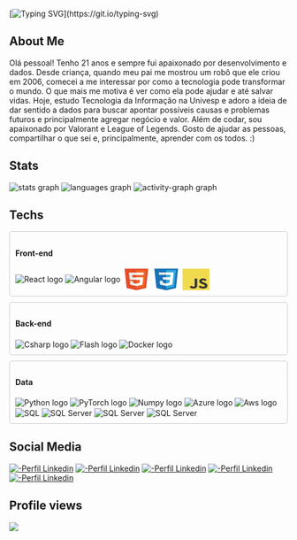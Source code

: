 [![Typing SVG](https://readme-typing-svg.herokuapp.com/?color=ffffff&size=35&center=true&vCenter=true&width=2000&lines=Se+você+entender+o+que+está+aqui,+parabéns,+você+também+é+um(a)+herói(a)+dos+dados!+:%29;Hello,+Be-Welcome!+:%29;)](https://git.io/typing-svg)

<h2 align="left">About Me</h2>

<p align="left">Olá pessoal! Tenho 21 anos e sempre fui apaixonado por desenvolvimento e dados. Desde criança, quando meu pai me mostrou um robô que ele criou em 2006, comecei a me interessar por como a tecnologia pode transformar o mundo. O que mais me motiva é ver como ela pode ajudar e até salvar vidas. Hoje, estudo Tecnologia da Informação na Univesp e adoro a ideia de dar sentido a dados para buscar apontar possíveis causas e problemas futuros e principalmente agregar negócio e valor. Além de codar, sou apaixonado por Valorant e League of Legends. Gosto de ajudar as pessoas, compartilhar o que sei e, principalmente, aprender com os todos. :)</p>

<h2 align="left">Stats</h2>

<div align="left">
  <img src="https://github-readme-stats.vercel.app/api?username=pablohenrr&hide_title=false&hide_rank=false&show_icons=true&include_all_commits=true&count_private=true&disable_animations=false&theme=noctis_minimus&locale=en&hide_border=false&order=1" height="150" alt="stats graph"  />
  <img src="https://github-readme-stats.vercel.app/api/top-langs?username=pablohenrr&locale=en&hide_title=false&layout=compact&card_width=320&langs_count=5&theme=noctis_minimus&hide_border=false&order=2" height="150" alt="languages graph"  />
  <img src="https://github-readme-activity-graph.vercel.app/graph?username=pablohenrr&radius=16&theme=noctis-minimus&area=true&order=5" height="300" alt="activity-graph graph"  />
</div>

<h2 align="left">Techs</h2>

 <div style="border: 1px solid #ccc; border-radius: 5px; padding: 10px; margin-bottom: 10px;">
    <h4>Front-end</h4>
    <img align="center" alt="React logo" height="40" width="50" src="https://cdn.jsdelivr.net/gh/devicons/devicon/icons/react/react-original.svg" />
    <img align="center" alt="Angular logo" height="40" width="50" src="https://cdn.jsdelivr.net/gh/devicons/devicon/icons/angular/angular-original.svg" />
    <img align="center" alt="HTML logo" height="40" width="50" src="https://raw.githubusercontent.com/devicons/devicon/master/icons/html5/html5-original.svg">
    <img align="center" alt="CSS logo" height="40" width="50" src="https://raw.githubusercontent.com/devicons/devicon/master/icons/css3/css3-original.svg">
    <img align="center" alt="JavaScript logo" height="40" width="50" src="https://raw.githubusercontent.com/devicons/devicon/master/icons/javascript/javascript-original.svg">
  </div>
  <div style="border: 1px solid #ccc; border-radius: 5px; padding: 10px; margin-bottom: 10px;">
    <h4>Back-end</h4>
    <img align="center" alt="Csharp logo" height="40" width="50" src="https://cdn.jsdelivr.net/gh/devicons/devicon/icons/csharp/csharp-original.svg" />
    <img align="center" alt="Flash logo" height="40" width="50" src="https://cdn.jsdelivr.net/gh/devicons/devicon/icons/flask/flask-original.svg" />
    <img align="center" alt="Docker logo" height="40" width="50" src="https://cdn.jsdelivr.net/gh/devicons/devicon/icons/docker/docker-original.svg">
  </div>
  <div style="border: 1px solid #ccc; border-radius: 5px; padding: 10px; margin-bottom: 10px;">
    <h4>Data</h4>
    <img align="center" alt="Python logo" height="40" width="50" src="https://cdn.jsdelivr.net/gh/devicons/devicon/icons/python/python-original.svg" />
    <img align="center" alt="PyTorch logo" height="40" width="50" src="https://cdn.jsdelivr.net/gh/devicons/devicon/icons/pytorch/pytorch-original.svg" />
    <img align="center" alt="Numpy logo" height="40" width="50" src="https://cdn.jsdelivr.net/gh/devicons/devicon/icons/numpy/numpy-original.svg">
    <img align="center" alt="Azure logo" height="40" width="50" src="https://skillicons.dev/icons?i=azure">
    <img align="center" alt="Aws logo" height="40" width="50" src="https://skillicons.dev/icons?i=aws">
    <img align="center" alt="SQL" height="40" width="50" src="https://cdn.jsdelivr.net/gh/devicons/devicon/icons/mysql/mysql-original-wordmark.svg" />
    <img align="center" alt="SQL Server" height="40" width="50" src="https://cdn.jsdelivr.net/gh/devicons/devicon@latest/icons/azuresqldatabase/azuresqldatabase-original.svg" />
    <img align="center" alt="SQL Server" height="40" width="50" src="https://cdn.jsdelivr.net/gh/devicons/devicon/icons/mongodb/mongodb-original.svg" />
    <img align="center" alt="SQL Server" height="40" width="50" src="https://cdn.jsdelivr.net/gh/devicons/devicon/icons/sqlserver/sqlserver-original.svg" />
  </div>

<div style="display: inline_block">
  <h2>Social Media</h2>
  <a href="https://www.linkedin.com/in/pablo-henrique-de-souza-a48125239/" target="_blank"><img alt="-Perfil Linkedin" height="40" width="50" src="https://raw.githubusercontent.com/maurodesouza/profile-readme-generator/master/src/assets/icons/social/linkedin/default.svg" target="_blank"></a>
  <a href="https://www.youtube.com/@p4blinz" target="_blank"><img alt="-Perfil Linkedin" height="40" width="50" src="https://raw.githubusercontent.com/maurodesouza/profile-readme-generator/master/src/assets/icons/social/youtube/default.svg" target="_blank"></a>
  <a href="mailto:pablo.souzanegocios@outlook.com" target="_blank"><img alt="-Perfil Linkedin" height="40" width="50" src="https://raw.githubusercontent.com/maurodesouza/profile-readme-generator/master/src/assets/icons/social/microsoft-outlook/default.svg" target="_blank"></a>
  <a href="https://www.instagram.com/pablinsouza_" target="_blank"><img alt="-Perfil Linkedin" height="40" width="50" src="https://raw.githubusercontent.com/maurodesouza/profile-readme-generator/master/src/assets/icons/social/instagram/default.svg" target="_blank"></a>
  <a href="https://www.twitch.tv/p4blinz" target="_blank"><img alt="-Perfil Linkedin" height="40" width="50" src="https://raw.githubusercontent.com/maurodesouza/profile-readme-generator/master/src/assets/icons/social/twitch/default.svg" target="_blank"></a>

<h2 align="left">Profile views</h2>

<div align="left">
  <img src="https://profile-counter.glitch.me/pablohenrr/count.svg?"  />
</div>
